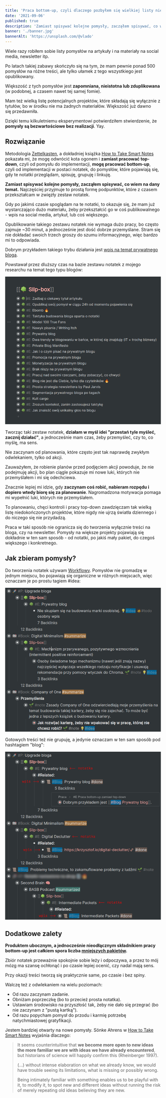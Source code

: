 ```yaml
---
title: 'Praca bottom-up, czyli dlaczego pozbyłem się wielkiej listy niedowiezionych pomysłów i zacząłem robić notatki'
date: '2021-09-06'
published: true
description: 'Zamiast spisywać kolejne pomysły, zacząłem spisywać, co wiem na dany temat, a pomysły pojawiają się organicznie.'
banner: './banner.jpg'
bannerAlt: 'https://unsplash.com/@vlado'
---
```


Wiele razy robiłem sobie listy pomysłów na artykuły i na materiały na social media, newsletter itp.

Po latach takiej zabawy skończyło się na tym, że mam pewnie ponad 500 pomysłów na różne treści, ale tylko ułamek z tego wszystkiego jest opublikowany.

Większość z tych pomysłów jest **zapomniana, nieistotna lub zduplikowana** (w podobnej, a czasem nawet tej samej fomie).

Mam też wielką listę potencjalnych projektów, które składają się wyłącznie z tytułów, bo w środku nie ma żadnych materiałów. Większość już dawno się przedawniła.

Dzięki temu kilkuletniemu eksperymentowi potwierdziłem stwierdzenie, że **pomysły są bezwartościowe bez realizacji**. Yay.

## Rozwiązanie

Metodologia [Zettelkasten](https://en.wikipedia.org/wiki/Zettelkasten), a dokładniej książka [How to Take Smart Notes](https://www.goodreads.com/book/show/34507927-how-to-take-smart-notes) pokazała mi, że mogę odwrócić kota ogonem i **zamiast pracować top-down**, czyli od pomysłu do implementacji, **mogę pracować bottom-up**, czyli od implementacji w postaci notatek, do pomysłów, które pojawiają się, gdy te notatki przeglądam, spisuję, grupuję i linkuję.

**Zamiast spisywać kolejne pomysły, zacząłem spisywać, co wiem na dany temat.** Najczęściej przyjmuje to prostą formę podpunktów, które z czasem przekształcam w zwięzły zestaw notatek.

Gdy po jakimś czasie spoglądam na te notatki, to okazuje się, że mam już wystarczająco dużo materiału, żeby przekształcić go w coś publikowalnego - wpis na social media, artykuł, lub coś większego.

Opublikowanie takiego zestawu notatek nie wymaga dużo pracy, bo często zajmuje ~30 minut, a jednocześnie jest dość dobrze przemyślane. Stram się nie dokładać swoich trzech groszy do szumu informacyjnego, więc bardzo mi to odpowiada.

Dobrym przykładem takiego trybu działania jest [wpis na temat prywatnego bloga](/prywatny-blog/).

Powstawał przez dluższy czas na bazie zestawu notatek z mojego researchu na temat tego typu blogów:

![Zestaw Notatek](./zestaw-notatek.png)

Tworząc taki zestaw notatek, **działam w myśl idei "przestań tyle myśleć, zacznij działać"**, a jednocześnie mam czas, żeby przemyśleć, czy to, co myślę, ma sens.

Nie zaczynam od planowania, które często jest tak naprawdę zwykłym odwlekaniem, tylko od akcji.

Zauważyłem, że robienie planów przed podjęciem akcji powoduje, że nie podejmuję akcji, bo plan ciągle pokazuje mi nowe luki, których nie przemyślałem i mi się odechciewa.

Znacznie lepiej mi idzie, gdy **zaczynam coś robić, nabieram rozpędu i dopiero wtedy biorę się za planowanie**. Nagromadzona motywacja pomaga mi wypełnić luki, których nie przemyślałem.

To planowaniu, chęci kontroli i pracy top-down zawdzięczam tak wielką listę niedokończonych projektów, które nigdy nie ujrzą światła dziennego i do niczego się nie przydadzą.

Praca w taki sposób nie ogranicza się do tworzenia wyłącznie treści na bloga, czy na newsletter. Pomysły na większe projekty pojawiają się dokładnie w ten sam sposób - od notatki, po jakiś mały pakiet, do czegoś większego i konkretnego.

## Jak zbieram pomysły?

Do tworzenia notatek używam [Workflowy](https://workflowy.com). Pomysłów nie gromadzę w jednym miejscu, bo pojawiają się organiczne w różnych miejscach, więc oznaczam je po prostu tagiem #idea:

![Pomysł](./idea.png)

Gotowych treści też nie grupuję, a jedynie oznaczam w ten sam sposób pod hashtagiem "blog":

![Wpis](./blog.png)

## Dodatkowe zalety

**Produktem ubocznym, a jednocześnie nieodłącznym składnikiem pracy bottom-up jest całkiem spora liczba [mniejszych pakietów](/pakiety/).**

Zbiór notatek przeważnie spokojnie sobie leży i odpoczywa, a przez to mój mózg ma szansę ochłonąć i po czasie lepiej ocenić, czy nadal mają sens.

Przy okazji treści tworzą się praktycznie same, po czasie i bez spiny.

Walczę też z odwlekaniem na wielu poziomach:

- Od razu zaczynam zadanie.
- Obniżam poprzeczkę (bo to przecież prosta notatka).
- Ustawiam środowisko na przyszłość tak, żeby nie dało się przegrać (bo nie zaczynam z "pustą kartką").
- Od razu popycham pomysł do przodu i karmię potrzebę natychmiastowej gratyfikacji.

Jestem bardziej otwarty na nowe pomysły. Sönke Ahrens w [How to Take Smart Notes](https://www.goodreads.com/book/show/34507927-how-to-take-smart-notes) wyjaśnia dlaczego:

> It seems counterintuitive that **we become more open to new ideas the more familiar we are with ideas we have already encountered**, but historians of science will happily confirm this (Rheinberger 1997).
>
>  (...) without intense elaboration on what we already know, we would have trouble seeing its limitations, what is missing or possibly wrong.
>
> Being intimately familiar with something enables us to be playful with it, to modify it, to spot new and different ideas without running the risk of merely repeating old ideas believing they are new.
